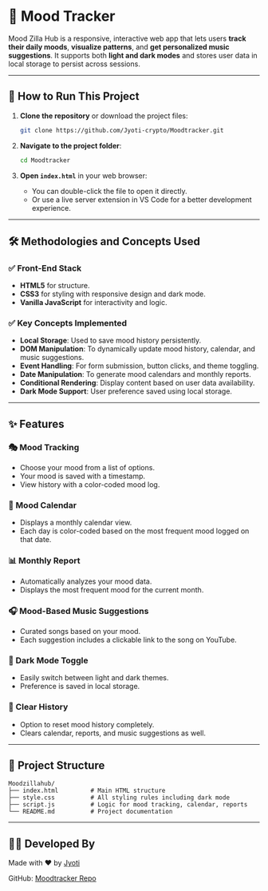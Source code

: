
# 🌈 Mood Tracker

Mood Zilla Hub is a responsive, interactive web app that lets users **track their daily moods**, **visualize patterns**, and **get personalized music suggestions**. It supports both **light and dark modes** and stores user data in local storage to persist across sessions.

---

## 🚀 How to Run This Project

1. **Clone the repository** or download the project files:
   ```bash
   git clone https://github.com/Jyoti-crypto/Moodtracker.git
   ```

2. **Navigate to the project folder**:
   ```bash
   cd Moodtracker
   ```

3. **Open `index.html`** in your web browser:
   - You can double-click the file to open it directly.
   - Or use a live server extension in VS Code for a better development experience.

---

## 🛠️ Methodologies and Concepts Used

### ✅ Front-End Stack
- **HTML5** for structure.
- **CSS3** for styling with responsive design and dark mode.
- **Vanilla JavaScript** for interactivity and logic.

### ✅ Key Concepts Implemented
- **Local Storage**: Used to save mood history persistently.
- **DOM Manipulation**: To dynamically update mood history, calendar, and music suggestions.
- **Event Handling**: For form submission, button clicks, and theme toggling.
- **Date Manipulation**: To generate mood calendars and monthly reports.
- **Conditional Rendering**: Display content based on user data availability.
- **Dark Mode Support**: User preference saved using local storage.

---

## ✨ Features

### 🎭 Mood Tracking
- Choose your mood from a list of options.
- Your mood is saved with a timestamp.
- View history with a color-coded mood log.

### 📅 Mood Calendar
- Displays a monthly calendar view.
- Each day is color-coded based on the most frequent mood logged on that date.

### 📊 Monthly Report
- Automatically analyzes your mood data.
- Displays the most frequent mood for the current month.

### 🎧 Mood-Based Music Suggestions
- Curated songs based on your mood.
- Each suggestion includes a clickable link to the song on YouTube.

### 🌙 Dark Mode Toggle
- Easily switch between light and dark themes.
- Preference is saved in local storage.

### 🧹 Clear History
- Option to reset mood history completely.
- Clears calendar, reports, and music suggestions as well.

---

## 📁 Project Structure

```
Moodzillahub/
├── index.html         # Main HTML structure
├── style.css          # All styling rules including dark mode
├── script.js          # Logic for mood tracking, calendar, reports
└── README.md          # Project documentation
```

---

## 🧑‍💻 Developed By

Made with ❤️ by [Jyoti](https://github.com/Jyoti-crypto)

GitHub: [Moodtracker Repo](https://github.com/Jyoti-crypto/Moodtracker.git)
